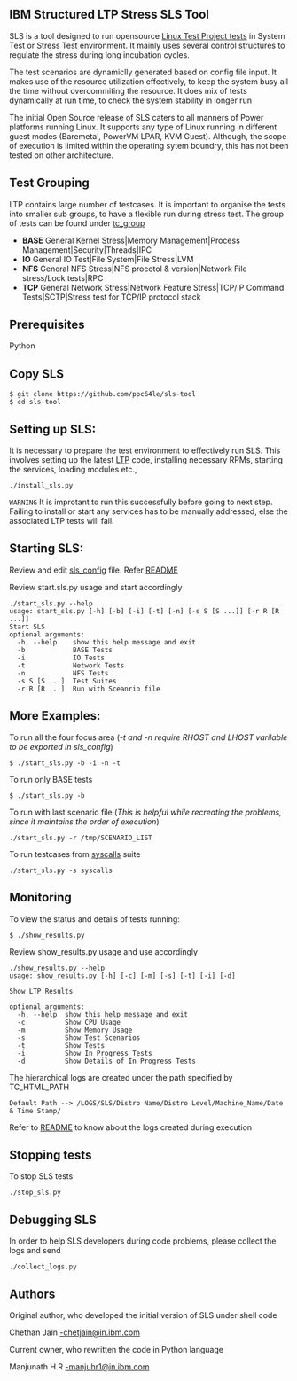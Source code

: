 IBM Structured LTP Stress SLS Tool
-------------------------------------------------------------------------------
SLS is a tool designed to run opensource [Linux Test Project tests](https://github.com/linux-test-project/ltp) in System Test or Stress Test environment. It mainly uses several control structures to regulate the stress during long incubation cycles.

The test scenarios are dynamiclly generated based on config file input. It makes use of the resource utilization effectively, to keep the system busy all the time without overcommiting the resource. It does mix of tests dynamically at run time, to check the system stability in longer run

The initial Open Source release of SLS caters to all manners of Power platforms running Linux. It supports any type of Linux running in different guest modes (Baremetal, PowerVM LPAR, KVM Guest). Although, the scope of execution is limited within the operating sytem boundry, this has not been tested on other architecture.

Test Grouping
-------------------------------------------------------------------------------
LTP contains large number of testcases. It is important to organise the tests into smaller sub groups, to have a flexible run during stress test. The group of tests can be found under [tc_group](https://github.com/ppc64le/sls-tool/blob/master/tc_group)
- **BASE**  General Kernel Stress|Memory Management|Process Management|Security|Threads|IPC
- **IO** General IO Test|File System|File Stress|LVM
- **NFS** General NFS Stress|NFS procotol & version|Network File stress/Lock tests|RPC
- **TCP** General Network Stress|Network Feature Stress|TCP/IP Command Tests|SCTP|Stress test for TCP/IP protocol stack

Prerequisites
-------------------------------------------------------------------------------
Python 

Copy SLS
-------------------------------------------------------------------------------
```
$ git clone https://github.com/ppc64le/sls-tool
$ cd sls-tool
```
Setting up SLS:
-------------------------------------------------------------------------------
It is necessary to prepare the test environment to effectively run SLS. This involves setting up the latest [LTP](https://github.com/linux-test-project/ltp) code, installing necessary RPMs, starting the services, loading modules etc.,
```
./install_sls.py
```
`WARNING` It is improtant to run this successfully before going to next step. Failing to install or start any services has to be manually addressed, else the associated LTP tests will fail.

Starting SLS:
-------------------------------------------------------------------------------
Review and edit [sls_config](https://github.com/ppc64le/sls-tool/blob/master/sls_config) file. Refer [README](https://github.com/ppc64le/sls-tool/blob/master/README_SLS_CONFIG)

Review start.sls.py usage and start accordingly
```
./start_sls.py --help
usage: start_sls.py [-h] [-b] [-i] [-t] [-n] [-s S [S ...]] [-r R [R ...]]
Start SLS
optional arguments:
  -h, --help    show this help message and exit
  -b            BASE Tests
  -i            IO Tests
  -t            Network Tests
  -n            NFS Tests
  -s S [S ...]  Test Suites
  -r R [R ...]  Run with Sceanrio file
```
More Examples:
-------------------------------------------------------------------------------
To run all the four focus area (*-t and -n require RHOST and LHOST varilable to be exported in sls_config*)
```
$ ./start_sls.py -b -i -n -t 
```
To run only BASE tests
```
$ ./start_sls.py -b
```
To run with last scenario file (*This is helpful while recreating the problems, since it maintains the order of execution*)
```
./start_sls.py -r /tmp/SCENARIO_LIST
```
To run testcases from [syscalls](https://github.com/linux-test-project/ltp/blob/master/runtest/syscalls) suite 
```
./start_sls.py -s syscalls
```
Monitoring
-------------------------------------------------------------------------------
To view the status and details of tests running:
```
$ ./show_results.py
```
Review show_results.py usage and use accordingly
```
./show_results.py --help
usage: show_results.py [-h] [-c] [-m] [-s] [-t] [-i] [-d]

Show LTP Results

optional arguments:
  -h, --help  show this help message and exit
  -c          Show CPU Usage
  -m          Show Memory Usage
  -s          Show Test Scenarios
  -t          Show Tests
  -i          Show In Progress Tests
  -d          Show Details of In Progress Tests
```
The hierarchical logs are created under the path specified by TC_HTML_PATH
```
Default Path --> /LOGS/SLS/Distro Name/Distro Level/Machine_Name/Date & Time Stamp/
```
Refer to [README](https://github.com/ppc64le/sls-tool/blob/master/README_MONITORING) to know about the logs created during execution

Stopping tests
-------------------------------------------------------------------------------
To stop SLS tests
```
./stop_sls.py
```

Debugging SLS
-------------------------------------------------------------------------------
In order to help SLS developers during code problems, please collect the logs and send
```
./collect_logs.py
```
Authors
-------------------------------------------------------------------------------
Original author, who developed the initial version of SLS under shell code

Chethan Jain -chetjain@in.ibm.com 

Current owner, who rewritten the code in Python language

Manjunath H.R -manjuhr1@in.ibm.com
